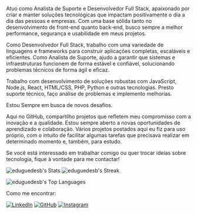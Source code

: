 Atuo como Analista de Suporte e Desenvolvedor Full Stack, apaixonado por criar e manter soluções tecnológicas que impactam positivamente o dia a dia das pessoas e empresas. Com uma base sólida tanto no desenvolvimento de front-end quanto back-end, busco sempre a melhor performance, segurança e usabilidade em meus projetos.

Como Desenvolvedor Full Stack, trabalho com uma variedade de linguagens e frameworks para construir aplicações completas, escaláveis e eficientes.
Como Analista de Suporte, ajudo a garantir que sistemas e infraestruturas funcionem de forma estável e confiável, solucionando problemas técnicos de forma ágil e eficaz.

Trabalho com desenvolvimento de soluções robustas com JavaScript, Node.js, React, HTML/CSS, PHP, Python e outras tecnologias.
Presto suporte técnico, faço análise de problemas e implemento melhorias.

Estou Sempre em busca de novos desafios.

Aqui no GitHub, compartilho projetos que refletem meu compromisso com a inovação e a qualidade. Estou sempre aberto a novas oportunidades de aprendizado e colaboração.
Vários projetos postados aqui eu fiz para uso próprio, com o intuito de facilitar algumas tarefas que precisava realizar em determinado momento e, também, para estudo.

Se você está interessado em trabalhar comigo ou quer trocar ideias sobre tecnologia, fique à vontade para me contactar!
  
![eduguedesb's Stats](https://github-readme-stats.vercel.app/api?username=eduguedesb&theme=default&show_icons=true&hide_border=true&count_private=true) ![eduguedesb's Streak](https://github-readme-streak-stats.herokuapp.com/?user=eduguedesb&theme=default&hide_border=true)

![eduguedesb's Top Languages](https://github-readme-stats.vercel.app/api/top-langs/?username=eduguedesb&theme=default&show_icons=true&hide_border=true&layout=compact)

Como me encontrar:

[![LinkedIn](https://img.shields.io/badge/LinkedIn-0077B5?style=for-the-badge&logo=linkedin&logoColor=white)](https://www.linkedin.com/in/eduardo-guedes-dev)
[![GitHub](https://img.shields.io/badge/GitHub-181717?style=for-the-badge&logo=github&logoColor=white)](https://github.com/eduguedesb)
[![Instagram](https://img.shields.io/badge/Instagram-E4405F?style=for-the-badge&logo=instagram&logoColor=white)](https://www.instagram.com/seu-perfil)
